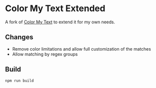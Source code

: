 # Color My Text Extended

A fork of [Color My Text](https://github.com/JatinSanghvi/color-my-text-vscode) to extend it for my own needs.

## Changes

- Remove color limitations and allow full customization of the matches
- Allow matching by regex groups

## Build

`npm run build`
